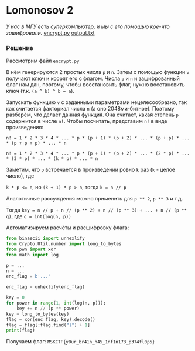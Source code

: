 # Lomonosov 2
_У нас в МГУ есть суперкомпьютер, и мы с его помощью кое-что зашифровали._
[encrypt.py](encrypt.py)
[output.txt](output.txt)

### Решение
Рассмотрим файл `encrypt.py`

В нём генерируются 2 простых числа `p` и `n`. Затем с помощью функции `v` получают ключ и ксорят его с флагом.
Числа `p` и `n` и зашифрованный флаг нам дан, поэтому, чтобы восстановить флаг, нужно восстановить ключ (т.к. `(a ^ b) ^ b = a`).

Запускать функцию `v` с заданными параметрами нецелесообразно, так как считается факториал числа `n` (а оно 2048ми-битное). Поэтому разберём, что делает данная функция. Она считает, какая степень `p` содержится в числе `n!`. Чтобы посчитать, представим `n!` в виде произведения:

`n! = 1 * 2 * 3 * 4 * ... * p * (p + 1) * (p + 2) * ... * (p + p) * ... * (p + p + p) * ... * n`

`n! = 1 * 2 * 3 * 4 * ... * p * (p + 1) * (p + 2) * ... * (2 * p) * ... * (3 * p) * ... * (k * p) * ... * n`

Заметим, что `p` встречается в произведении ровно `k` раз (`k` - целое число), где 

`k * p <= n`, но `(k + 1) * p > n`, тогда `k = n // p`

Аналогичные рассуждения можно применить для `p ** 2`, `p ** 3` и т.д.

Тогда `key = n // p + n // (p ** 2) + n // (p ** 3) + ... + n // (p ** q)`, где `q = int(log(n, p))`

Автоматизируем расчёты и расшифровку флага:
```python
from binascii import unhexlify
from Crypto.Util.number import long_to_bytes
from pwn import xor
from math import log

p = ...
n = ...
enc_flag = b'...'

enc_flag = unhexlify(enc_flag)

key = 0
for power in range(1, int(log(n, p))):
    key += n // (p ** power)
key = long_to_bytes(key)
flag = xor(enc_flag, key).decode()
flag = flag[:flag.find("}") + 1]
print(flag)
```

Получаем флаг: `MSKCTF{y0ur_br41n_h45_1nf1n173_p374fl0p5}`
